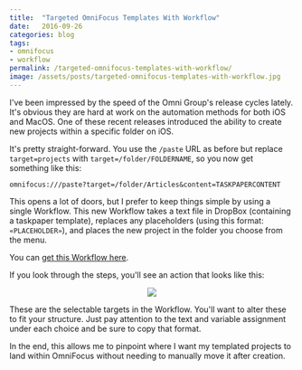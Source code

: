 ```yaml
---
title:  "Targeted OmniFocus Templates With Workflow"
date:   2016-09-26
categories: blog
tags:
- omnifocus
- workflow
permalink: /targeted-omnifocus-templates-with-workflow/
image: /assets/posts/targeted-omnifocus-templates-with-workflow.jpg
---
```

I've been impressed by the speed of the Omni Group's release cycles lately. It's obvious they are hard at work on the automation methods for both iOS and MacOS. One of these recent releases introduced the ability to create new projects within a specific folder on iOS.
<!--more-->

It's pretty straight-forward. You use the `/paste` URL as before but replace `target=projects` with `target=/folder/FOLDERNAME`, so you now get something like this:

`omnifocus:///paste?target=/folder/Articles&content=TASKPAPERCONTENT`

This opens a lot of doors, but I prefer to keep things simple by using a single Workflow. This new Workflow takes a text file in DropBox (containing a taskpaper template), replaces any placeholders (using this format: `«PLACEHOLDER»`), and places the new project in the folder you choose from the menu. 

You can [get this Workflow here](https://workflow.is/workflows/86f951099b6d40fcacfe7b0e4ab41d65).

If you look through the steps, you'll see an action that looks like this:

<center><img class="post-image-mini" src="http://joebuhlig.com/assets/posts_extra/targeted-omnifocus-templates-with-workflow/workflow-targets.png" /></center>

These are the selectable targets in the Workflow. You'll want to alter these to fit your structure. Just pay attention to the text and variable assignment under each choice and be sure to copy that format.

In the end, this allows me to pinpoint where I want my templated projects to land within OmniFocus without needing to manually move it after creation.
